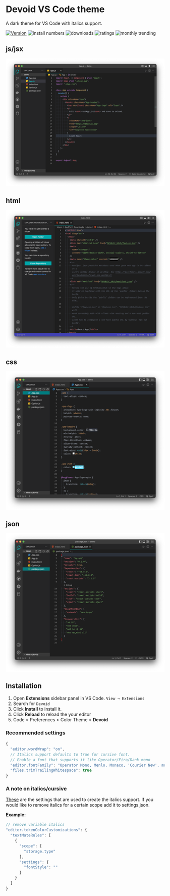 # Devoid VS Code theme

A dark theme for VS Code with italics support.

[![Version](https://vsmarketplacebadge.apphb.com/version-short/dev01d.devoid-theme.svg)](https://marketplace.visualstudio.com/items?itemName=dev01d.devoid-theme)
![install numbers](https://vsmarketplacebadge.apphb.com/installs/dev01d.devoid-theme.svg)
![downloads](https://vsmarketplacebadge.apphb.com/downloads/dev01d.devoid-theme.svg)
![ratings](https://vsmarketplacebadge.apphb.com/rating-star/dev01d.devoid-theme.svg)
![monthly trending](https://vsmarketplacebadge.apphb.com/trending-monthly/dev01d.devoid-theme.svg)

## js/jsx

![Preview jsx](https://raw.githubusercontent.com/dev01d/devoid-theme/main/.github/assets/images/jsx.png)

## html

![Preview html](https://raw.githubusercontent.com/dev01d/devoid-theme/main/.github/assets/images/html.png)

## css

![Preview css](https://raw.githubusercontent.com/dev01d/devoid-theme/main/.github/assets/images/css.png)

## json

![Preview json](https://raw.githubusercontent.com/dev01d/devoid-theme/main/.github/assets/images/json.png)

## Installation

1. Open **Extensions** sidebar panel in VS Code. `View → Extensions`
2. Search for `Devoid`
3. Click **Install** to install it.
4. Click **Reload** to reload the your editor
5. Code > Preferences > Color Theme > **Devoid**

### Recommended settings

```javascript
{
  "editor.wordWrap": "on",
  // Italics support defaults to true for cursive font.
  // Enable a font that supports it like Operator/Fira/Dank mono
  "editor.fontFamily": "Operator Mono, Menlo, Monaco, 'Courier New', monospace",
  "files.trimTrailingWhitespace": true
}
```

### A note on italics/cursive

[These](https://gist.github.com/dev01d/2afddac00b14d61b753182f233951c30) are the settings that are used to create the italics support. If you would like to remove italics for a certain scope add it to settings.json.

**Example:**

```javascript
// remove variable italics
"editor.tokenColorCustomizations": {
  "textMateRules": [
    {
      "scope": [
        "storage.type"
      ],
      "settings": {
        "fontStyle": ""
      }
    }
  ]
}
```
